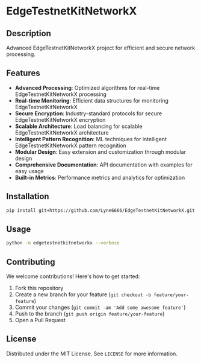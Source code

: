 # EdgeTestnetKitNetworkX

## Description
Advanced EdgeTestnetKitNetworkX project for efficient and secure network processing.

## Features
- **Advanced Processing**: Optimized algorithms for real-time EdgeTestnetKitNetworkX processing
- **Real-time Monitoring**: Efficient data structures for monitoring EdgeTestnetKitNetworkX
- **Secure Encryption**: Industry-standard protocols for secure EdgeTestnetKitNetworkX encryption
- **Scalable Architecture**: Load balancing for scalable EdgeTestnetKitNetworkX architecture
- **Intelligent Pattern Recognition**: ML techniques for intelligent EdgeTestnetKitNetworkX pattern recognition
- **Modular Design**: Easy extension and customization through modular design
- **Comprehensive Documentation**: API documentation with examples for easy usage
- **Built-in Metrics**: Performance metrics and analytics for optimization

## Installation
```bash
pip install git+https://github.com/Lyne6666/EdgeTestnetKitNetworkX.git
```

## Usage
```bash
python -m edgetestnetkitnetworkx --verbose
```

## Contributing
We welcome contributions! Here's how to get started:

1. Fork this repository
2. Create a new branch for your feature (`git checkout -b feature/your-feature`)
3. Commit your changes (`git commit -am 'Add some awesome feature'`)
4. Push to the branch (`git push origin feature/your-feature`)
5. Open a Pull Request

## License
Distributed under the MIT License. See `LICENSE` for more information.